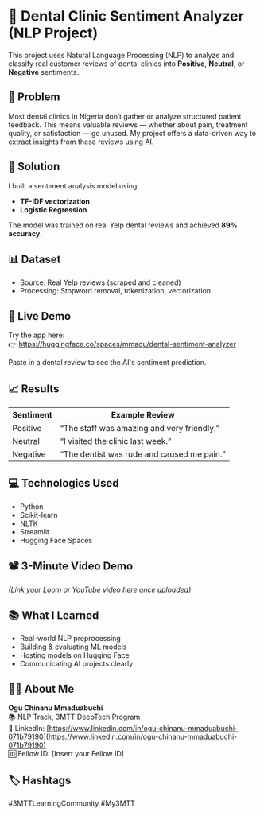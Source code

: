 # 🦷 Dental Clinic Sentiment Analyzer (NLP Project)

This project uses Natural Language Processing (NLP) to analyze and classify real customer reviews of dental clinics into **Positive**, **Neutral**, or **Negative** sentiments.

## 🎯 Problem

Most dental clinics in Nigeria don’t gather or analyze structured patient feedback. This means valuable reviews — whether about pain, treatment quality, or satisfaction — go unused. My project offers a data-driven way to extract insights from these reviews using AI.

## 🧠 Solution

I built a sentiment analysis model using:
- **TF-IDF vectorization**
- **Logistic Regression**

The model was trained on real Yelp dental reviews and achieved **89% accuracy**.

## 📊 Dataset

- Source: Real Yelp reviews (scraped and cleaned)
- Processing: Stopword removal, tokenization, vectorization

## 🚀 Live Demo

Try the app here:  
👉 https://huggingface.co/spaces/mmadu/dental-sentiment-analyzer

Paste in a dental review to see the AI's sentiment prediction.

## 📈 Results

| Sentiment    | Example Review                                 |
|--------------|------------------------------------------------|
| Positive     | “The staff was amazing and very friendly.”     |
| Neutral      | “I visited the clinic last week.”              |
| Negative     | “The dentist was rude and caused me pain.”     |

## 💻 Technologies Used

- Python
- Scikit-learn
- NLTK
- Streamlit
- Hugging Face Spaces

## 📽️ 3-Minute Video Demo

*(Link your Loom or YouTube video here once uploaded)*

## 📚 What I Learned

- Real-world NLP preprocessing
- Building & evaluating ML models
- Hosting models on Hugging Face
- Communicating AI projects clearly

## 🙋‍♂️ About Me

**Ogu Chinanu Mmaduabuchi**  
📚 NLP Track, 3MTT DeepTech Program  
🔗 LinkedIn: [https://www.linkedin.com/in/ogu-chinanu-mmaduabuchi-071b79190](https://www.linkedin.com/in/ogu-chinanu-mmaduabuchi-071b79190)  
🆔 Fellow ID: [Insert your Fellow ID]

## 🏷 Hashtags

#3MTTLearningCommunity #My3MTT
